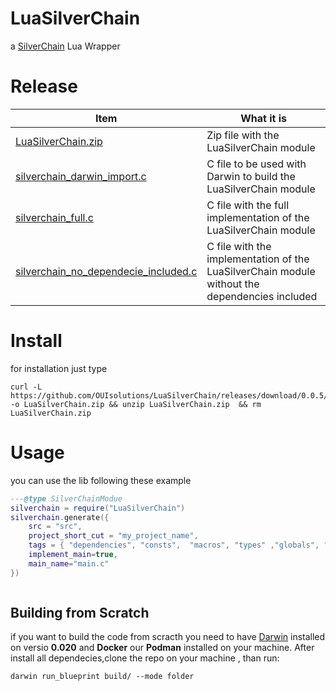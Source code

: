 # LuaSilverChain
a [SilverChain](https://github.com/OUIsolutions/SilverChain) Lua Wrapper


# Release

| Item| What it is |
|-----|------------|
| [LuaSilverChain.zip](https://github.com/OUIsolutions/LuaSilverChain/releases/download/0.0.5/LuaSilverChain.zip)| Zip file with the LuaSilverChain module |
|[silverchain_darwin_import.c](https://github.com/OUIsolutions/LuaSilverChain/releases/download/0.0.5/silverchain_darwin_import.c) | C file to be used with Darwin to build the LuaSilverChain module |
|[silverchain_full.c](https://github.com/OUIsolutions/LuaSilverChain/releases/download/0.0.5/silverchain_full.c) | C file with the full implementation of the LuaSilverChain module |
|[silverchain_no_dependecie_included.c](https://github.com/OUIsolutions/LuaSilverChain/releases/download/0.0.5/silverchain_no_dependecie_included.c)| C file with the implementation of the LuaSilverChain module without the dependencies included |



# Install

for installation just type
```shell 
curl -L https://github.com/OUIsolutions/LuaSilverChain/releases/download/0.0.5/LuaSilverChain.zip -o LuaSilverChain.zip && unzip LuaSilverChain.zip  && rm LuaSilverChain.zip 

```

# Usage
you can use the lib following these example 

```lua
---@type SilverChainModue
silverchain = require("LuaSilverChain")
silverchain.generate({
    src = "src",
    project_short_cut = "my_project_name",
    tags = { "dependencies", "consts",  "macros", "types" ,"globals", "fdeclare" ,"fdef" },
    implement_main=true,
    main_name="main.c"
})



```

## Building from Scratch
if you want to build the code from scracth  you need to have [Darwin](https://github.com/OUIsolutions/Darwin) 
installed on versio **0.020** and **Docker** our **Podman** installed on your machine.
After install all dependecies,clone the repo on your machine , than run:
```shel
darwin run_blueprint build/ --mode folder
```
